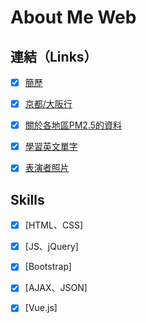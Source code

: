 # About Me Web


## 連結（Links）

- [X] [簡歷](https://liugoldent.github.io/LgtProfile/profile.html)
- [X] [京都/大阪行](https://liugoldent.github.io/Travel/Travel.html)
- [X] [關於各地區PM2.5的資料](https://liugoldent.github.io/PM_Pollution/pm_pollution.html)
- [X] [學習英文單字](https://liugoldent.github.io/LearnVocabulary/English.html)
- [X] [表演者照片](https://liugoldent.github.io/performer/performer.html)


## Skills

- [X] [HTML、CSS]
- [X] [JS、jQuery]
- [X] [Bootstrap]
- [X] [AJAX、JSON]
- [X] [Vue.js]

